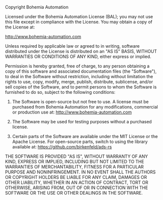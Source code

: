 Copyright Bohemia Automation

Licensed under the Bohemia Automation License (BAL);
you may not use this file except in compliance with the License.
You may obtain a copy of the License at:

http://www.bohemia-automation.com

Unless required by applicable law or agreed to in writing, software
distributed under the License is distributed on an "AS IS" BASIS,
WITHOUT WARRANTIES OR CONDITIONS OF ANY KIND, either express or implied.

Permission is hereby granted, free of charge, to any person obtaining a copy
of this software and associated documentation files (the "Software"), to deal
in the Software without restriction, including without limitation the rights
to use, copy, modify, merge, publish, distribute, sublicense, and/or sell
copies of the Software, and to permit persons to whom the Software is
furnished to do so, subject to the following conditions:

1. The Software is open-source but not free to use. A license must be purchased
   from Bohemia Automation for any modifications, commercial or production use
   at: http://www.bohemia-automation.com

2. The Software may be used for testing purposes without a purchased license.

3. Certain parts of the Software are available under the MIT License or the
   Apache License. For open-source parts, switch to using the library available at:
   https://github.com/birkenfeld/ads-rs

THE SOFTWARE IS PROVIDED "AS IS", WITHOUT WARRANTY OF ANY KIND, EXPRESS OR
IMPLIED, INCLUDING BUT NOT LIMITED TO THE WARRANTIES OF MERCHANTABILITY,
FITNESS FOR A PARTICULAR PURPOSE AND NONINFRINGEMENT. IN NO EVENT SHALL THE
AUTHORS OR COPYRIGHT HOLDERS BE LIABLE FOR ANY CLAIM, DAMAGES OR OTHER
LIABILITY, WHETHER IN AN ACTION OF CONTRACT, TORT OR OTHERWISE, ARISING FROM,
OUT OF OR IN CONNECTION WITH THE SOFTWARE OR THE USE OR OTHER DEALINGS IN
THE SOFTWARE.
